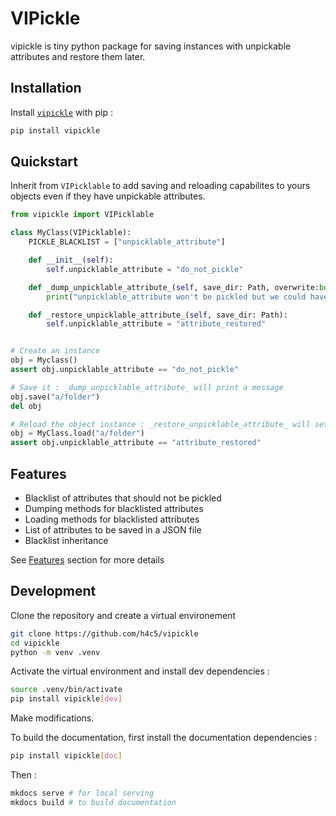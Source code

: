 # VIPickle

vipickle is tiny python package for saving instances with unpickable attributes and restore them later.

## Installation

Install [`vipickle`](https://pypi.org/project/vipickle/) with pip :

```bash
pip install vipickle
```

## Quickstart

Inherit from `VIPicklable` to add saving and reloading capabilites to yours objects even if they have unpickable
attributes.

```python
from vipickle import VIPicklable

class MyClass(VIPicklable):
    PICKLE_BLACKLIST = ["unpicklable_attribute"]

    def __init__(self):
        self.unpicklable_attribute = "do_not_pickle"

    def _dump_unpicklable_attribute_(self, save_dir: Path, overwrite:bool = True):
        print("unpicklable_attribute won't be pickled but we could have saved it another way")

    def _restore_unpicklable_attribute_(self, save_dir: Path):
        self.unpicklable_attribute = "attribute_restored"


# Create an instance
obj = Myclass()
assert obj.unpicklable_attribute == "do_not_pickle"

# Save it : _dump_unpicklable_attribute_ will print a message
obj.save("a/folder")
del obj

# Reload the object instance : _restore_unpicklable_attribute_ will set unpicklable_attribute
obj = MyClass.load("a/folder")
assert obj.unpicklable_attribute == "attribute_restored"
```

## Features

-   Blacklist of attributes that should not be pickled
-   Dumping methods for blacklisted attributes
-   Loading methods for blacklisted attributes
-   List of attributes to be saved in a JSON file
-   Blacklist inheritance

See [Features](features/blacklist/) section for more details

## Development

Clone the repository and create a virtual environement

```bash
git clone https://github.com/h4c5/vipickle
cd vipickle
python -m venv .venv
```

Activate the virtual environment and install dev dependencies :

```bash
source .venv/bin/activate
pip install vipickle[dev]
```

Make modifications.

To build the documentation, first install the documentation dependencies :

```bash
pip install vipickle[doc]
```

Then :

```bash
mkdocs serve # for local serving
mkdocs build # to build documentation
```
